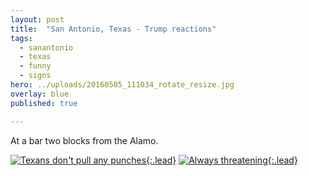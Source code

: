 ```yaml
---
layout: post
title:  "San Antonio, Texas - Trump reactions"
tags:
  - sanantonio
  - texas
  - funny
  - signs
hero: ../uploads/20160505_111034_rotate_resize.jpg
overlay: blue
published: true

---
```


At a bar two blocks from the Alamo.

[![Texans don't pull any punches](../uploads/20160504_174305_rotate_resize.jpg){:.lead}](../uploads/20160504_174305_rotate.jpg)
[![Always threatening](../uploads/20160505_111034_rotate_resize.jpg){:.lead}](../uploads/20160505_111034_rotate.jpg)